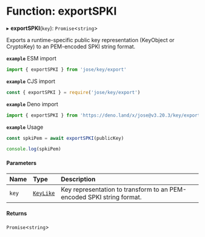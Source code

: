 # Function: exportSPKI

▸ **exportSPKI**(`key`): `Promise`<`string`\>

Exports a runtime-specific public key representation (KeyObject or CryptoKey) to an PEM-encoded SPKI string format.

**`example`** ESM import
```js
import { exportSPKI } from 'jose/key/export'
```

**`example`** CJS import
```js
const { exportSPKI } = require('jose/key/export')
```

**`example`** Deno import
```js
import { exportSPKI } from 'https://deno.land/x/jose@v3.20.3/key/export.ts'
```

**`example`** Usage
```js
const spkiPem = await exportSPKI(publicKey)

console.log(spkiPem)
```

#### Parameters

| Name | Type | Description |
| :------ | :------ | :------ |
| `key` | [`KeyLike`](../types/types.KeyLike.md) | Key representation to transform to an PEM-encoded SPKI string format. |

#### Returns

`Promise`<`string`\>
